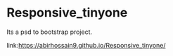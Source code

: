 # Responsive_tinyone
Its a psd to bootstrap project.

link:https://abirhossain9.github.io/Responsive_tinyone/
